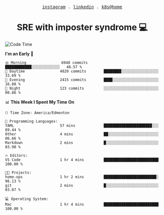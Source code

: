 <p align="center">
  <samp>
    <a href="https://www.instagram.com/lildrunkensmurf/">instagram</a> .
    <a href="https://www.linkedin.com/in/joryirving/">linkedin</a> .
    <a href="https://github.com/joryirving/k3s-home-cluster">k8s@home</a>
  </samp>
</p>

<h1 align="center">
  SRE with imposter syndrome 💻
</h1>

<!--START_SECTION:waka-->
![Code Time](http://img.shields.io/badge/Code%20Time-123%20hrs%2023%20mins-blue)

**I'm an Early 🐤** 

```text
🌞 Morning                6948 commits        ████████████░░░░░░░░░░░░░   48.57 % 
🌆 Daytime                4820 commits        ████████░░░░░░░░░░░░░░░░░   33.69 % 
🌃 Evening                2415 commits        ████░░░░░░░░░░░░░░░░░░░░░   16.88 % 
🌙 Night                  123 commits         ░░░░░░░░░░░░░░░░░░░░░░░░░   00.86 % 
```


📊 **This Week I Spent My Time On** 

```text
🕑︎ Time Zone: America/Edmonton

💬 Programming Languages: 
YAML                     57 mins             ██████████████████████░░░   89.44 % 
Other                    4 mins              ██░░░░░░░░░░░░░░░░░░░░░░░   06.66 % 
Markdown                 2 mins              █░░░░░░░░░░░░░░░░░░░░░░░░   03.90 % 

🔥 Editors: 
VS Code                  1 hr 4 mins         █████████████████████████   100.00 % 

🐱‍💻 Projects: 
home-ops                 1 hr 2 mins         ████████████████████████░   96.13 % 
git                      2 mins              █░░░░░░░░░░░░░░░░░░░░░░░░   03.87 % 

💻 Operating System: 
Mac                      1 hr 4 mins         █████████████████████████   100.00 % 
```


<!--END_SECTION:waka-->
